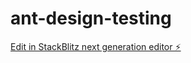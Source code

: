 # ant-design-testing

[Edit in StackBlitz next generation editor ⚡️](https://stackblitz.com/~/github.com/luisferreira88/ant-design-testing)